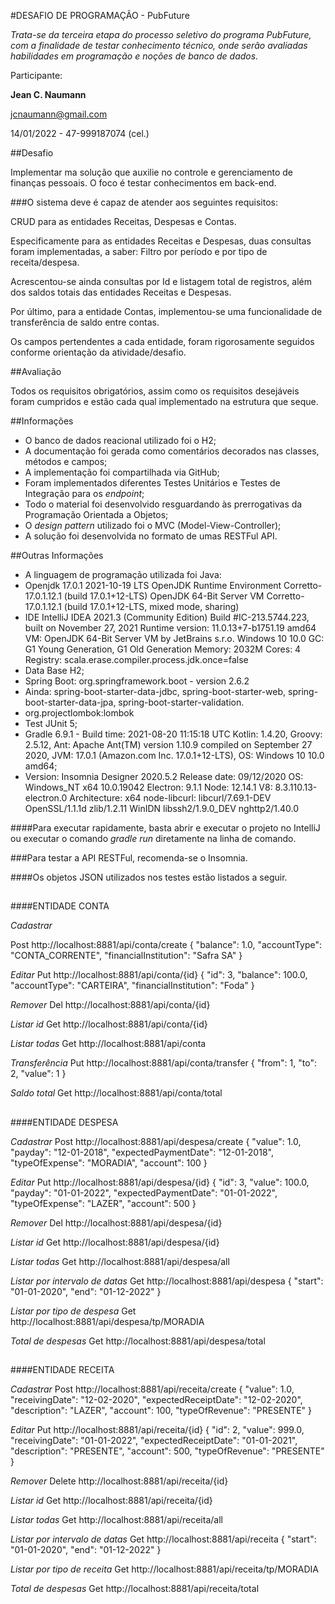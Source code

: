 #DESAFIO DE PROGRAMAÇÃO - PubFuture

*Trata-se da terceira etapa do processo seletivo do programa PubFuture, com a finalidade de testar conhecimento técnico, 
onde serão avaliadas habilidades em programação e noções de banco de dados.*

Participante:

**Jean C. Naumann**

jcnaumann@gmail.com

14/01/2022 - 47-999187074 (cel.)

##Desafio

Implementar ma solução que auxilie no controle e gerenciamento de finanças pessoais. O foco é testar conhecimentos em back-end.

###O sistema deve é capaz de atender aos seguintes requisitos:

CRUD para as entidades Receitas, Despesas e Contas.

Especificamente para as entidades Receitas e Despesas, duas consultas foram implementadas, a saber: Filtro por período e por tipo de receita/despesa.

Acrescentou-se ainda consultas por Id e listagem total de registros, além dos saldos totais das entidades Receitas e Despesas.

Por último, para a entidade Contas, implementou-se uma funcionalidade de transferência de saldo entre contas.

Os campos pertendentes a cada entidade, foram rigorosamente seguidos conforme orientação da atividade/desafio.

##Avaliação

Todos os requisitos obrigatórios, assim como os requisitos desejáveis foram cumpridos e estão cada qual implementado na estrutura que seque.

##Informações 

- O banco de dados reacional utilizado foi o H2;
- A documentação foi gerada como comentários decorados nas classes, métodos e campos;
- A implementação foi compartilhada via GitHub;
- Foram implementados diferentes Testes Unitários e Testes de Integração para os _endpoint_;
- Todo o material foi desenvolvido resguardando às prerrogativas da Programação Orientada a Objetos;
- O _design pattern_ utilizado foi o MVC (Model-View-Controller);
- A solução foi desenvolvida no formato de umas RESTFul API.

##Outras Informações

- A linguagem de programação utilizada foi Java:
- Openjdk 17.0.1 2021-10-19 LTS
  OpenJDK Runtime Environment Corretto-17.0.1.12.1 (build 17.0.1+12-LTS)
  OpenJDK 64-Bit Server VM Corretto-17.0.1.12.1 (build 17.0.1+12-LTS, mixed mode, sharing)
- IDE IntelliJ IDEA 2021.3 (Community Edition)
  Build #IC-213.5744.223, built on November 27, 2021
  Runtime version: 11.0.13+7-b1751.19 amd64
  VM: OpenJDK 64-Bit Server VM by JetBrains s.r.o.
  Windows 10 10.0
  GC: G1 Young Generation, G1 Old Generation
  Memory: 2032M
  Cores: 4
  Registry:
  scala.erase.compiler.process.jdk.once=false
- Data Base H2;
- Spring Boot: org.springframework.boot - version 2.6.2 
- Ainda: spring-boot-starter-data-jdbc, spring-boot-starter-web, spring-boot-starter-data-jpa, spring-boot-starter-validation.
- org.projectlombok:lombok
- Test JUnit 5;
- Gradle 6.9.1 - Build time:   2021-08-20 11:15:18 UTC
  Kotlin: 1.4.20, Groovy: 2.5.12, Ant: Apache Ant(TM) version 1.10.9 compiled on September 27 2020, JVM: 17.0.1 (Amazon.com Inc. 17.0.1+12-LTS), OS: Windows 10 10.0 amd64;
- Version: Insomnia Designer 2020.5.2
  Release date: 09/12/2020
  OS: Windows_NT x64 10.0.19042
  Electron: 9.1.1
  Node: 12.14.1
  V8: 8.3.110.13-electron.0
  Architecture: x64
  node-libcurl: libcurl/7.69.1-DEV OpenSSL/1.1.1d zlib/1.2.11 WinIDN libssh2/1.9.0_DEV nghttp2/1.40.0

####Para executar rapidamente, basta abrir e executar o projeto no IntelliJ ou executar o comando _gradle run_ diretamente na linha de comando.

###Para testar a API RESTFul, recomenda-se o Insomnia.

####Os objetos JSON utilizados nos testes estão listados a seguir.
##
####ENTIDADE CONTA

_Cadastrar_

Post
http://localhost:8881/api/conta/create
{
"balance": 1.0,
"accountType": "CONTA_CORRENTE",
"financialInstitution": "Safra SA"
}

_Editar_
Put
http://localhost:8881/api/conta/{id}
{
"id": 3,
"balance": 100.0,
"accountType": "CARTEIRA",
"financialInstitution": "Foda"
}

_Remover_
Del
http://localhost:8881/api/conta/{id}

_Listar id_
Get
http://localhost:8881/api/conta/{id}

_Listar todas_
Get
http://localhost:8881/api/conta

_Transferência_
Put
http://localhost:8881/api/conta/transfer
{
"from": 1,
"to": 2,
"value": 1
}

_Saldo total_
Get
http://localhost:8881/api/conta/total
##

####ENTIDADE DESPESA

_Cadastrar_
Post
http://localhost:8881/api/despesa/create
{
"value": 1.0,
"payday": "12-01-2018",
"expectedPaymentDate": "12-01-2018",
"typeOfExpense": "MORADIA",
"account": 100
}

_Editar_
Put
http://localhost:8881/api/despesa/{id}
{
"id": 3,
"value": 100.0,
"payday": "01-01-2022",
"expectedPaymentDate": "01-01-2022",
"typeOfExpense": "LAZER",
"account": 500
}

_Remover_
Del
http://localhost:8881/api/despesa/{id}

_Listar id_
Get
http://localhost:8881/api/despesa/{id}

_Listar todas_
Get
http://localhost:8881/api/despesa/all

_Listar por intervalo de datas_
Get
http://localhost:8881/api/despesa
{
"start": "01-01-2020",
"end": "01-12-2022"
}

_Listar por tipo de despesa_
Get
http://localhost:8881/api/despesa/tp/MORADIA

_Total de despesas_
Get
http://localhost:8881/api/despesa/total
##
####ENTIDADE RECEITA

_Cadastrar_
Post
http://localhost:8881/api/receita/create
{
"value": 1.0,
"receivingDate": "12-02-2020",
"expectedReceiptDate": "12-02-2020",
"description": "LAZER",
"account": 100,
"typeOfRevenue": "PRESENTE"
}

_Editar_
Put
http://localhost:8881/api/receita/{id}
{
"id": 2,
"value": 999.0,
"receivingDate": "01-01-2022",
"expectedReceiptDate": "01-01-2021",
"description": "PRESENTE",
"account": 500,
"typeOfRevenue": "PRESENTE"
}

_Remover_
Delete
http://localhost:8881/api/receita/{id}

_Listar id_
Get
http://localhost:8881/api/receita/{id}

_Listar todas_
Get
http://localhost:8881/api/receita/all

_Listar por intervalo de datas_
Get
http://localhost:8881/api/receita
{
"start": "01-01-2020",
"end": "01-12-2022"
}

_Listar por tipo de receita_
Get
http://localhost:8881/api/receita/tp/MORADIA

_Total de despesas_
Get
http://localhost:8881/api/receita/total